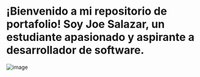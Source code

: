 # ¡Bienvenido a mi repositorio de portafolio! Soy Joe Salazar, un estudiante apasionado y aspirante a desarrollador de software. 
![image](https://github.com/JSalazar27/jsalazar-portfolio.dev/assets/155761776/83e38367-c6fb-4b11-9b9f-7d107f1e63ce)

